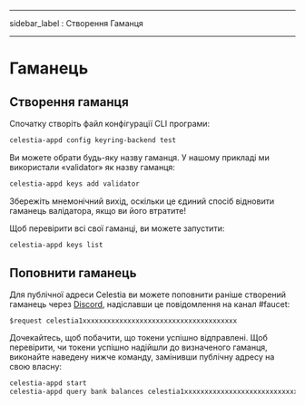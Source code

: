 - - -
sidebar_label : Створення Гаманця
- - -

# Гаманець

## Створення гаманця

Спочатку створіть файл конфігурації CLI програми:

```sh
celestia-appd config keyring-backend test
```

Ви можете обрати будь-яку назву гаманця. У нашому прикладі ми використали «validator» як назву гаманця:

```sh
celestia-appd keys add validator
```

Збережіть мнемонічний вихід, оскільки це єдиний спосіб відновити гаманець валідатора, якщо ви його втратите!

Щоб перевірити всі свої гаманці, ви можете запустити:

```sh
celestia-appd keys list
```

## Поповнити гаманець

Для публічної адреси Celestia ви можете поповнити раніше створений гаманець через [Discord](https://discord.gg/celestiacommunity), надіславши це повідомлення на канал #faucet:

```text
$request celestia1xxxxxxxxxxxxxxxxxxxxxxxxxxxxxxxxxxxxxx
```

Дочекайтесь, щоб побачити, що токени успішно відправлені. Щоб перевірити, чи токени успішно надійшли до визначеного гаманця, виконайте наведену нижче команду, замінивши публічну адресу на свою власну:

```sh
celestia-appd start
celestia-appd query bank balances celestia1xxxxxxxxxxxxxxxxxxxxxxxxxxxxxxxxxxxxxx
```
